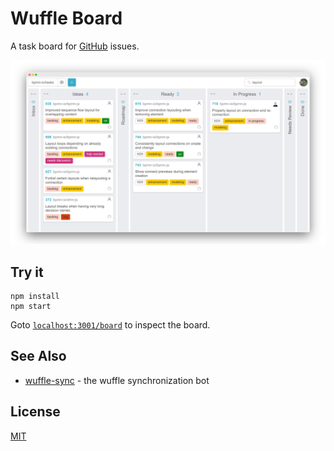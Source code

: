 # Wuffle Board

A task board for [GitHub](https://github.com) issues.

![Wuffle Screenshot](./docs/screenshot.png)


## Try it

```
npm install
npm start
```

Goto [`localhost:3001/board`](http://localhost:3001/board) to inspect the board.


## See Also

* [wuffle-sync](https://github.com/nikku/wuffle-sync) - the wuffle synchronization bot


## License

[MIT](LICENSE)
